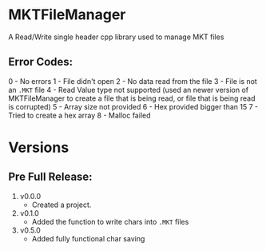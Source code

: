 # MKTFileManager
A Read/Write single header cpp library used to manage MKT files

## Error Codes:
0 - No errors
1 - File didn't open
2 - No data read from the file
3 - File is not an ```.MKT``` file
4 - Read Value type not supported (used an newer version of MKTFileManager to create a file that is being read, or file that is being read is corrupted)
5 - Array size not provided
6 - Hex provided bigger than 15
7 - Tried to create a hex array
8 - Malloc failed

# Versions
## Pre Full Release:
1. v0.0.0
    - Created a project.
2. v0.1.0
    - Added the function to write chars into ```.MKT``` files
3. v0.5.0
    - Added fully functional char saving